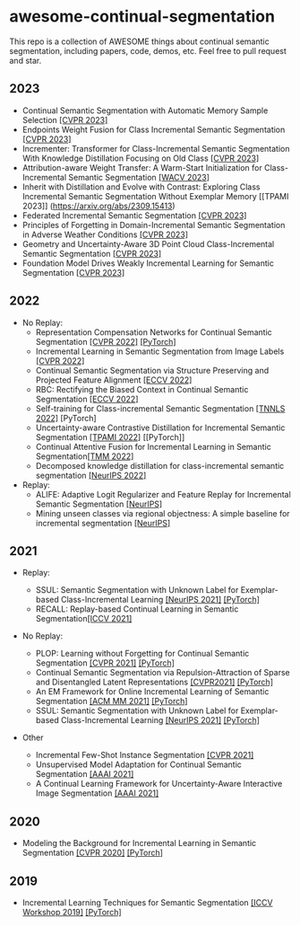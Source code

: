 # awesome-continual-segmentation
This repo is a collection of AWESOME things about continual semantic segmentation, including papers, code, demos, etc. Feel free to pull request and star.

## 2023
  - Continual Semantic Segmentation with Automatic Memory Sample Selection [[CVPR 2023]](https://arxiv.org/pdf/2304.05015)
  - Endpoints Weight Fusion for Class Incremental Semantic Segmentation [[CVPR 2023]](https://openaccess.thecvf.com/content/CVPR2023/papers/Xiao_Endpoints_Weight_Fusion_for_Class_Incremental_Semantic_Segmentation_CVPR_2023_paper.pdf)
  - Incrementer: Transformer for Class-Incremental Semantic Segmentation With Knowledge Distillation Focusing on Old Class [[CVPR 2023]](https://openaccess.thecvf.com/content/CVPR2023/papers/Shang_Incrementer_Transformer_for_Class-Incremental_Semantic_Segmentation_With_Knowledge_Distillation_Focusing_CVPR_2023_paper.pdf)
  - Attribution-aware Weight Transfer: A Warm-Start Initialization for Class-Incremental Semantic Segmentation [[WACV 2023]](https://arxiv.org/abs/2210.07207)
  - Inherit with Distillation and Evolve with Contrast: Exploring Class Incremental Semantic Segmentation Without Exemplar Memory [[TPAMI 2023]] (https://arxiv.org/abs/2309.15413)
  - Federated Incremental Semantic Segmentation [[CVPR 2023]](https://arxiv.org/pdf/2304.04620)
  - Principles of Forgetting in Domain-Incremental Semantic Segmentation in Adverse Weather Conditions [[CVPR 2023]](https://openaccess.thecvf.com/content/CVPR2023/html/Kalb_Principles_of_Forgetting_in_Domain-Incremental_Semantic_Segmentation_in_Adverse_Weather_CVPR_2023_paper.html)
  - Geometry and Uncertainty-Aware 3D Point Cloud Class-Incremental Semantic Segmentation [[CVPR 2023]](https://openaccess.thecvf.com/content/CVPR2023/html/Yang_Geometry_and_Uncertainty-Aware_3D_Point_Cloud_Class-Incremental_Semantic_Segmentation_CVPR_2023_paper.html)
  - Foundation Model Drives Weakly Incremental Learning for Semantic Segmentation [[CVPR 2023]](https://openaccess.thecvf.com/content/CVPR2023/papers/Yu_Foundation_Model_Drives_Weakly_Incremental_Learning_for_Semantic_Segmentation_CVPR_2023_paper.pdf)

## 2022
- No Replay:
  - Representation Compensation Networks for Continual Semantic Segmentation [[CVPR 2022]](https://arxiv.org/abs/2203.05402) [[PyTorch]](https://github.com/zhangchbin/RCIL)
  - Incremental Learning in Semantic Segmentation from Image Labels [[CVPR 2022]](https://arxiv.org/pdf/2112.01882.pdf)
  - Continual Semantic Segmentation via Structure Preserving and Projected Feature Alignment [[ECCV 2022]](https://dl.acm.org/doi/10.1007/978-3-031-19818-2_20)
  - RBC: Rectifying the Biased Context in Continual Semantic Segmentation [[ECCV 2022]](https://arxiv.org/pdf/2203.08404v1.pdf)
  - Self-training for Class-incremental Semantic Segmentation [[TNNLS 2022]](https://arxiv.org/abs/2012.03362) [PyTorch]
  - Uncertainty-aware Contrastive Distillation for Incremental Semantic Segmentation [[TPAMI 2022]](https://arxiv.org/pdf/2203.14098.pdf) [[PyTorch]]
  - Continual Attentive Fusion for Incremental Learning in Semantic Segmentation[[TMM 2022]](https://arxiv.org/pdf/2202.00432.pdf)
  - Decomposed knowledge distillation for class-incremental semantic segmentation [[NeurIPS 2022]](https://proceedings.neurips.cc/paper_files/paper/2022/file/439bf902de1807088d8b731ca20b0777-Paper-Conference.pdf)
- Replay:
  - ALIFE: Adaptive Logit Regularizer and Feature Replay for Incremental Semantic Segmentation [[NeurIPS]](https://arxiv.org/abs/2210.06816)
  - Mining unseen classes via regional objectness: A simple baseline for incremental segmentation [[NeurIPS]](https://proceedings.neurips.cc/paper_files/paper/2022/file/99b419554537c66bf27e5eb7a74c7de4-Paper-Conference.pdf)



## 2021
- Replay:
  - SSUL: Semantic Segmentation with Unknown Label for Exemplar-based Class-Incremental Learning [[NeurIPS 2021]](https://proceedings.neurips.cc/paper/2021/file/5a9542c773018268fc6271f7afeea969-Paper.pdf) [[PyTorch]](https://github.com/clovaai/SSUL)
  - RECALL: Replay-based Continual Learning in Semantic Segmentation[[ICCV 2021]](https://arxiv.org/abs/2108.03673v1)

- No Replay:
  - PLOP: Learning without Forgetting for Continual Semantic Segmentation [[CVPR 2021]](https://arxiv.org/abs/2011.11390) [[PyTorch]](https://github.com/arthurdouillard/CVPR2021_PLOP)
  - Continual Semantic Segmentation via Repulsion-Attraction of Sparse and Disentangled Latent Representations [[CVPR2021]](https://arxiv.org/abs/2103.06342) [[PyTorch]](https://github.com/LTTM/SDR)
  - An EM Framework for Online Incremental Learning of Semantic Segmentation [[ACM MM 2021]](https://arxiv.org/pdf/2108.03613.pdf) [[PyTorch]](https://github.com/Rhyssiyan/Online.Inc.Seg-Pytorch)
  - SSUL: Semantic Segmentation with Unknown Label for Exemplar-based Class-Incremental Learning [[NeurIPS 2021]](https://proceedings.neurips.cc/paper/2021/file/5a9542c773018268fc6271f7afeea969-Paper.pdf) [[PyTorch]](https://github.com/clovaai/SSUL)

- Other 
  - Incremental Few-Shot Instance Segmentation [[CVPR 2021]](https://arxiv.org/abs/2108.03673v1)
  - Unsupervised Model Adaptation for Continual Semantic Segmentation [[AAAI 2021]](https://arxiv.org/abs/2009.12518)
  - A Continual Learning Framework for Uncertainty-Aware Interactive Image Segmentation [[AAAI 2021]](https://www.aaai.org/AAAI21Papers/AAAI-2989.ZhengE.pdf)


## 2020
- Modeling the Background for Incremental Learning in Semantic Segmentation [[CVPR 2020]](https://arxiv.org/abs/2002.00718) [[PyTorch]](https://github.com/fcdl94/MiB)

## 2019
- Incremental Learning Techniques for Semantic Segmentation [[ICCV Workshop 2019]](https://arxiv.org/abs/1907.13372) [[PyTorch]](https://github.com/LTTM/IL-SemSegm)
